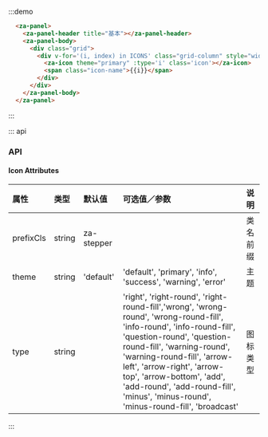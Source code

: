 <script>
const ICONS = [
  'right', 'right-round', 'right-round-fill',
  'wrong', 'wrong-round', 'wrong-round-fill',
  'info-round', 'info-round-fill',
  'question-round', 'question-round-fill',
  'warning-round', 'warning-round-fill',
  'arrow-left', 'arrow-right', 'arrow-top', 'arrow-bottom',
  'add', 'add-round', 'add-round-fill',
  'minus', 'minus-round', 'minus-round-fill',
  'broadcast',
].sort();

export default {
  data() {
    return {
      ICONS
    }
  }
};
</script>


:::demo
```html
  <za-panel>
    <za-panel-header title="基本"></za-panel-header>
    <za-panel-body>
      <div class="grid">
        <div v-for='(i, index) in ICONS' class="grid-column" style="width: 33.33%;display: inline-block;padding: 15px;text-align: center;" :key="index">
          <za-icon theme="primary" :type='i' class='icon'></za-icon>
          <span class="icon-name">{{i}}</span>
        </div>
      </div>
    </za-panel-body>
  </za-panel>
```
:::

::: api
### API

#### Icon Attributes

| 属性 | 类型 | 默认值 | 可选值／参数 | 说明 |
| :--- | :--- | :--- | :--- | :--- |
| prefixCls | string | za-stepper | | 类名前缀 |
| theme | string | 'default' | 'default', 'primary', 'info', 'success', 'warning', 'error' | 主题 |
| type | string | | 'right', 'right-round', 'right-round-fill','wrong', 'wrong-round', 'wrong-round-fill', 'info-round', 'info-round-fill', 'question-round', 'question-round-fill', 'warning-round', 'warning-round-fill', 'arrow-left', 'arrow-right', 'arrow-top', 'arrow-bottom', 'add', 'add-round', 'add-round-fill', 'minus', 'minus-round', 'minus-round-fill', 'broadcast' | 图标类型 |
:::